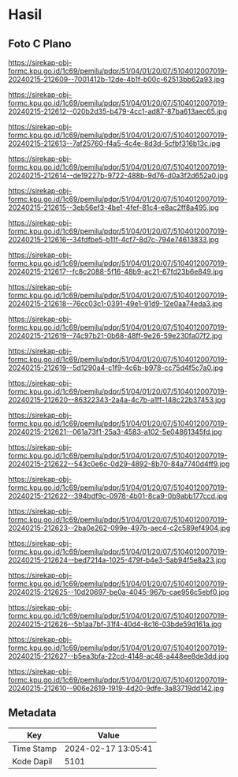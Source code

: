 # Hasil

## Foto C Plano

https://sirekap-obj-formc.kpu.go.id/1c69/pemilu/pdpr/51/04/01/20/07/5104012007019-20240215-212609--7001412b-12de-4b1f-b00c-62513bb62a93.jpg

https://sirekap-obj-formc.kpu.go.id/1c69/pemilu/pdpr/51/04/01/20/07/5104012007019-20240215-212612--020b2d35-b479-4cc1-ad87-87ba613aec65.jpg

https://sirekap-obj-formc.kpu.go.id/1c69/pemilu/pdpr/51/04/01/20/07/5104012007019-20240215-212613--7af25760-f4a5-4c4e-8d3d-5cfbf316b13c.jpg

https://sirekap-obj-formc.kpu.go.id/1c69/pemilu/pdpr/51/04/01/20/07/5104012007019-20240215-212614--de19227b-9722-488b-9d76-d0a3f2d652a0.jpg

https://sirekap-obj-formc.kpu.go.id/1c69/pemilu/pdpr/51/04/01/20/07/5104012007019-20240215-212615--3eb56ef3-4be1-4fef-81c4-e8ac2ff8a495.jpg

https://sirekap-obj-formc.kpu.go.id/1c69/pemilu/pdpr/51/04/01/20/07/5104012007019-20240215-212616--34fdfbe5-b11f-4cf7-8d7c-794e74613833.jpg

https://sirekap-obj-formc.kpu.go.id/1c69/pemilu/pdpr/51/04/01/20/07/5104012007019-20240215-212617--fc8c2088-5f16-48b9-ac21-67fd23b6e849.jpg

https://sirekap-obj-formc.kpu.go.id/1c69/pemilu/pdpr/51/04/01/20/07/5104012007019-20240215-212618--76cc03c1-0391-49e1-91d9-12e0aa74eda3.jpg

https://sirekap-obj-formc.kpu.go.id/1c69/pemilu/pdpr/51/04/01/20/07/5104012007019-20240215-212619--74c97b21-0b68-48ff-9e26-59e230fa07f2.jpg

https://sirekap-obj-formc.kpu.go.id/1c69/pemilu/pdpr/51/04/01/20/07/5104012007019-20240215-212619--5d1290a4-c1f9-4c6b-b978-cc75d4f5c7a0.jpg

https://sirekap-obj-formc.kpu.go.id/1c69/pemilu/pdpr/51/04/01/20/07/5104012007019-20240215-212620--86322343-2a4a-4c7b-a1ff-148c22b37453.jpg

https://sirekap-obj-formc.kpu.go.id/1c69/pemilu/pdpr/51/04/01/20/07/5104012007019-20240215-212621--061a73f1-25a3-4583-a102-5e04861345fd.jpg

https://sirekap-obj-formc.kpu.go.id/1c69/pemilu/pdpr/51/04/01/20/07/5104012007019-20240215-212622--543c0e6c-0d29-4892-8b70-84a7740d4ff9.jpg

https://sirekap-obj-formc.kpu.go.id/1c69/pemilu/pdpr/51/04/01/20/07/5104012007019-20240215-212622--394bdf9c-0978-4b01-8ca9-0b9abb177ccd.jpg

https://sirekap-obj-formc.kpu.go.id/1c69/pemilu/pdpr/51/04/01/20/07/5104012007019-20240215-212623--2ba0e262-099e-497b-aec4-c2c589ef4904.jpg

https://sirekap-obj-formc.kpu.go.id/1c69/pemilu/pdpr/51/04/01/20/07/5104012007019-20240215-212624--bed7214a-1025-479f-b4e3-5ab94f5e8a23.jpg

https://sirekap-obj-formc.kpu.go.id/1c69/pemilu/pdpr/51/04/01/20/07/5104012007019-20240215-212625--10d20697-be0a-4045-967b-cae956c5ebf0.jpg

https://sirekap-obj-formc.kpu.go.id/1c69/pemilu/pdpr/51/04/01/20/07/5104012007019-20240215-212626--5b1aa7bf-31f4-40d4-8c16-03bde59d161a.jpg

https://sirekap-obj-formc.kpu.go.id/1c69/pemilu/pdpr/51/04/01/20/07/5104012007019-20240215-212627--b5ea3bfa-22cd-4148-ac48-a448ee8de3dd.jpg

https://sirekap-obj-formc.kpu.go.id/1c69/pemilu/pdpr/51/04/01/20/07/5104012007019-20240215-212610--906e2619-1919-4d20-9dfe-3a83719dd142.jpg


## Metadata

| Key        | Value               |
| ---------- | ------------------- |
| Time Stamp | 2024-02-17 13:05:41 |
| Kode Dapil | 5101                |



